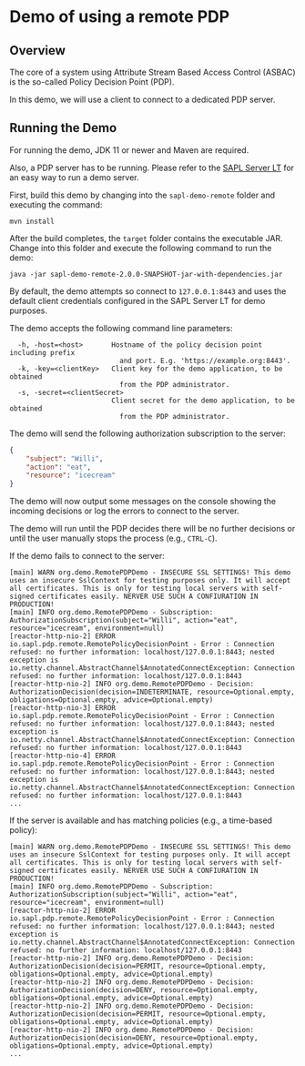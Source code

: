 # Demo of using a remote PDP

## Overview

The core of a system using Attribute Stream Based Access Control (ASBAC) is the so-called Policy Decision Point (PDP).

In this demo, we will use a client to connect to a dedicated PDP server.

## Running the Demo

For running the demo, JDK 11 or newer and Maven are required.

Also, a PDP server has to be running. Please refer to the [SAPL Server LT](https://github.com/heutelbeck/sapl-policy-engine/blob/master/sapl-server-lt/README.md) for an easy way to run a demo server.

First, build this demo by changing into the `sapl-demo-remote` folder and executing the command:

```
mvn install
```

After the build completes, the `target` folder contains the executable JAR.
Change into this folder and execute the following command to run the demo:

```
java -jar sapl-demo-remote-2.0.0-SNAPSHOT-jar-with-dependencies.jar
```

By default, the demo attempts so connect to `127.0.0.1:8443` and uses the default client 
credentials configured in the SAPL Server LT for demo purposes.

The demo accepts the following command line parameters:

```
  -h, -host=<host>       Hostname of the policy decision point including prefix
                           and port. E.g. 'https://example.org:8443'.
  -k, -key=<clientKey>   Client key for the demo application, to be obtained
                           from the PDP administrator.
  -s, -secret=<clientSecret>
                         Client secret for the demo application, to be obtained
                           from the PDP administrator.
```

The demo will send the following authorization subscription to the server:

```json
{
	"subject": "Willi",
	"action": "eat",
	"resource": "icecream"
}
```

The demo will now output some messages on the console showing the incoming decisions or log the errors to connect to the server.

The demo will run until the PDP decides there will be no further decisions or until the user manually stops the process (e.g., `CTRL-C`).

If the demo fails to connect to the server:

```
[main] WARN org.demo.RemotePDPDemo - INSECURE SSL SETTINGS! This demo uses an insecure SslContext for testing purposes only. It will accept all certificates. This is only for testing local servers with self-signed certificates easily. NERVER USE SUCH A CONFIURATION IN PRODUCTION!
[main] INFO org.demo.RemotePDPDemo - Subscription: AuthorizationSubscription(subject="Willi", action="eat", resource="icecream", environment=null)
[reactor-http-nio-2] ERROR io.sapl.pdp.remote.RemotePolicyDecisionPoint - Error : Connection refused: no further information: localhost/127.0.0.1:8443; nested exception is io.netty.channel.AbstractChannel$AnnotatedConnectException: Connection refused: no further information: localhost/127.0.0.1:8443
[reactor-http-nio-2] INFO org.demo.RemotePDPDemo - Decision: AuthorizationDecision(decision=INDETERMINATE, resource=Optional.empty, obligations=Optional.empty, advice=Optional.empty)
[reactor-http-nio-3] ERROR io.sapl.pdp.remote.RemotePolicyDecisionPoint - Error : Connection refused: no further information: localhost/127.0.0.1:8443; nested exception is io.netty.channel.AbstractChannel$AnnotatedConnectException: Connection refused: no further information: localhost/127.0.0.1:8443
[reactor-http-nio-4] ERROR io.sapl.pdp.remote.RemotePolicyDecisionPoint - Error : Connection refused: no further information: localhost/127.0.0.1:8443; nested exception is io.netty.channel.AbstractChannel$AnnotatedConnectException: Connection refused: no further information: localhost/127.0.0.1:8443
...
```

If the server is available and has matching policies (e.g., a time-based policy):

```
[main] WARN org.demo.RemotePDPDemo - INSECURE SSL SETTINGS! This demo uses an insecure SslContext for testing purposes only. It will accept all certificates. This is only for testing local servers with self-signed certificates easily. NERVER USE SUCH A CONFIURATION IN PRODUCTION!
[main] INFO org.demo.RemotePDPDemo - Subscription: AuthorizationSubscription(subject="Willi", action="eat", resource="icecream", environment=null)
[reactor-http-nio-2] ERROR io.sapl.pdp.remote.RemotePolicyDecisionPoint - Error : Connection refused: no further information: localhost/127.0.0.1:8443; nested exception is io.netty.channel.AbstractChannel$AnnotatedConnectException: Connection refused: no further information: localhost/127.0.0.1:8443
[reactor-http-nio-2] INFO org.demo.RemotePDPDemo - Decision: AuthorizationDecision(decision=PERMIT, resource=Optional.empty, obligations=Optional.empty, advice=Optional.empty)
[reactor-http-nio-2] INFO org.demo.RemotePDPDemo - Decision: AuthorizationDecision(decision=DENY, resource=Optional.empty, obligations=Optional.empty, advice=Optional.empty)
[reactor-http-nio-2] INFO org.demo.RemotePDPDemo - Decision: AuthorizationDecision(decision=PERMIT, resource=Optional.empty, obligations=Optional.empty, advice=Optional.empty)
[reactor-http-nio-2] INFO org.demo.RemotePDPDemo - Decision: AuthorizationDecision(decision=DENY, resource=Optional.empty, obligations=Optional.empty, advice=Optional.empty)
...
```
